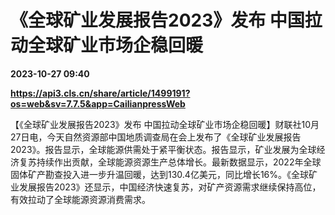 # 《全球矿业发展报告2023》发布 中国拉动全球矿业市场企稳回暖

**2023-10-27 09:40**

**https://api3.cls.cn/share/article/1499191?os=web&sv=7.7.5&app=CailianpressWeb**

【《全球矿业发展报告2023》发布 中国拉动全球矿业市场企稳回暖】财联社10月27日电，今天自然资源部中国地质调查局在会上发布了《全球矿业发展报告2023》。报告显示，全球能源供需处于紧平衡状态。报告显示，矿业发展为全球经济复苏持续作出贡献，全球能源资源生产总体增长。最新数据显示，2022年全球固体矿产勘查投入进一步升温回暖，达到130.4亿美元，同比增长16%。《全球矿业发展报告2023》还显示，中国经济快速复苏，对矿产资源需求继续保持高位，有效拉动了全球能源资源消费需求。